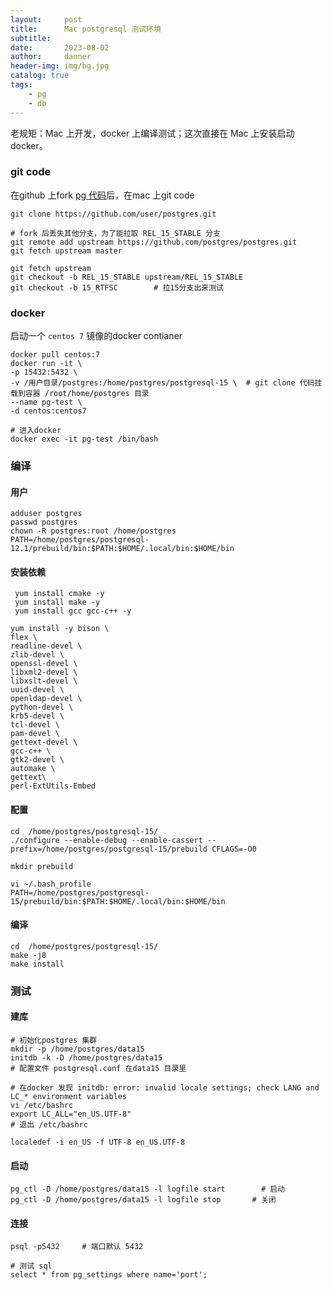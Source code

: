 ```yaml
---
layout:     post
title:      Mac postgresql 测试环境
subtitle:
date:       2023-08-02
author:     danner
header-img: img/bg.jpg
catalog: true
tags:
    - pg
    - db
---
```


老规矩：Mac 上开发，docker 上编译测试；这次直接在 Mac 上安装启动docker。

### git code

在github 上fork [pg 代码](https://github.com/postgres/postgres)后，在mac 上git code

```shell
git clone https://github.com/user/postgres.git

# fork 后丢失其他分支，为了能拉取 REL_15_STABLE 分支
git remote add upstream https://github.com/postgres/postgres.git    
git fetch upstream master

git fetch upstream
git checkout -b REL_15_STABLE upstream/REL_15_STABLE
git checkout -b 15_RTFSC		# 拉15分支出来测试

```

### docker

启动一个 `centos 7` 镜像的docker contianer

```shell
docker pull centos:7
docker run -it \
-p 15432:5432 \
-v /用户目录/postgres:/home/postgres/postgresql-15 \  # git clone 代码挂载到容器 /root/home/postgres 目录
--name pg-test \
-d centos:centos7

# 进入docker
docker exec -it pg-test /bin/bash
```

### 编译

#### 用户

```shell
adduser postgres  
passwd postgres
chown -R postgres:root /home/postgres
PATH=/home/postgres/postgresql-12.1/prebuild/bin:$PATH:$HOME/.local/bin:$HOME/bin
```

#### 安装依赖

```shell
 yum install cmake -y
 yum install make -y
 yum install gcc gcc-c++ -y
 
yum install -y bison \
flex \
readline-devel \
zlib-devel \
openssl-devel \
libxml2-devel \
libxslt-devel \
uuid-devel \
openldap-devel \
python-devel \
krb5-devel \
tcl-devel \
pam-devel \
gettext-devel \
gcc-c++ \
gtk2-devel \
automake \
gettext\
perl-ExtUtils-Embed 
```

#### 配置

```shell
cd  /home/postgres/postgresql-15/
./configure --enable-debug --enable-cassert --prefix=/home/postgres/postgresql-15/prebuild CFLAGS=-O0

mkdir prebuild

vi ~/.bash_profile
PATH=/home/postgres/postgresql-15/prebuild/bin:$PATH:$HOME/.local/bin:$HOME/bin
```

####  编译

```shell
cd  /home/postgres/postgresql-15/
make -j8
make install
```

### 测试

#### 建库

```shell
# 初始化postgres 集群
mkdir -p /home/postgres/data15
initdb -k -D /home/postgres/data15
# 配置文件 postgresql.conf 在data15 目录里

# 在docker 发现 initdb: error: invalid locale settings; check LANG and LC_* environment variables
vi /etc/bashrc
export LC_ALL="en_US.UTF-8"
# 退出 /etc/bashrc

localedef -i en_US -f UTF-8 en_US.UTF-8
```

#### 启动

```shell
pg_ctl -D /home/postgres/data15 -l logfile start		# 启动
pg_ctl -D /home/postgres/data15 -l logfile stop		  # 关闭
```

#### 连接

```shell
psql -p5432		# 端口默认 5432

# 测试 sql
select * from pg_settings where name='port';
```



